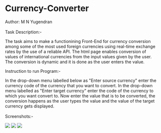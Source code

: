 # Currency-Converter
Author: M N Yugendran
<br>
<br>
Task Description:-

The task aims to make a functionining Front-End for currency conversion among some of the most used foreign currencies using real-time exchange rates by the use of a reliable API. 
The html page enables conversion of values of international currencies from the input values given by the user. The conversion is dynamic and it is done as the user enters the value.

Instruction to run Program:-

In the drop-down menu labelled below as "Enter source currency" enter the currency code of the currency that you want to convert. 
In the drop-down menu labelled as "Enter target currency" enter the code of the currency to which you want convert to. 
Now enter the value that is to be converted, the conversion happens as the user types the value and the value of the target
currency gets displayed.
<br>
<br>
Screenshots:-

<img src="![webpage](https://github.com/user-230087/Currency-Converter/assets/158173054/eb0c8f98-ae27-4000-a5b0-7f03f56b5a9b)">
<img src="![html](https://github.com/user-230087/Currency-Converter/assets/158173054/6da8429c-592b-446b-ade0-5e441ae2b2a4)">
<img src="![javascript](https://github.com/user-230087/Currency-Converter/assets/158173054/a7a13cff-5727-4381-99c6-16c370c250d6)">

